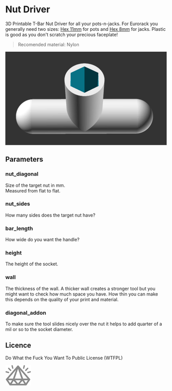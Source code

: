 # Nut Driver

3D Printable T-Bar Nut Driver for all your pots-n-jacks. For Eurorack you generally need two sizes: [Hex 11mm](https://github.com/WaveGuides/Nuts/blob/master/nuts_hex_11.stl) for pots and [Hex 8mm](https://github.com/WaveGuides/Nuts/blob/master/nuts_hex_8.stl) for jacks. Plastic is good as you don't scratch your precious faceplate!

> Recomended material: Nylon

![preview](./img/preview.png)

## Parameters


### nut_diagonal

Size of the target nut in mm.  
Measured from flat to flat.

### nut_sides

How many sides does the target nut have?  

### bar_length

How wide do you want the handle?

### height

The height of the socket.

### wall

The thickness of the wall. A thicker wall creates a stronger tool but you might want to check how much space you have. How thin you can make this depends on the quality of your print and material.

### diagonal_addon

To make sure the tool slides nicely over the nut it helps to add quarter of a mil or so to the socket diameter.

## Licence

Do What the Fuck You Want To Public License (WTFPL)

![WaveGuides](./img/awg_diamond.png)
